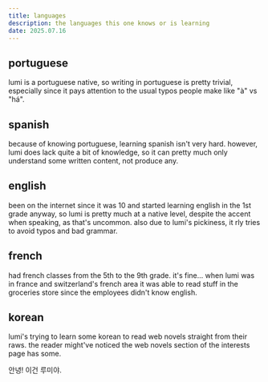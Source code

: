 ```yaml
---
title: languages
description: the languages this one knows or is learning
date: 2025.07.16
---
```


## portuguese

lumi is a portuguese native, so writing in portuguese is pretty trivial, especially since it pays attention to the usual typos people make like "à" vs "há".

## spanish

because of knowing portuguese, learning spanish isn't very hard. however, lumi does lack quite a bit of knowledge, so it can pretty much only understand some written content, not produce any.

## english

been on the internet since it was 10 and started learning english in the 1st grade anyway, so lumi is pretty much at a native level, despite the accent when speaking, as that's uncommon. also due to lumi's pickiness, it rly tries to avoid typos and bad grammar.

## french

had french classes from the 5th to the 9th grade. it's fine... when lumi was in france and switzerland's french area it was able to read stuff in the groceries store since the employees didn't know english.

## korean

lumi's trying to learn some korean to read web novels straight from their raws. the reader might've noticed the web novels section of the interests page has some.

안녕! 이건 루미야.
